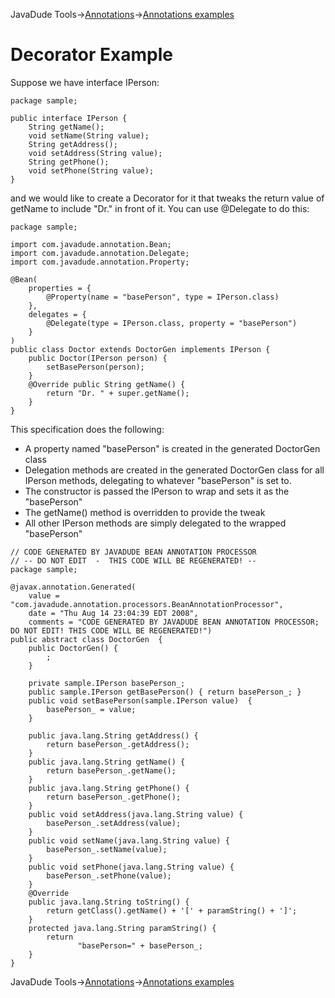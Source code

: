 JavaDude Tools->[Annotations](Annotations.md)->[Annotations examples](AnnotationsExamples.md)
# Decorator Example #

Suppose we have interface IPerson:

```
package sample;

public interface IPerson {
	String getName();
	void setName(String value);
	String getAddress();
	void setAddress(String value);
	String getPhone();
	void setPhone(String value);
}
```

and we would like to create a Decorator for it that tweaks the return value of getName to include "Dr." in front of it. You can use @Delegate to do this:

```
package sample;

import com.javadude.annotation.Bean;
import com.javadude.annotation.Delegate;
import com.javadude.annotation.Property;

@Bean(
    properties = {
        @Property(name = "basePerson", type = IPerson.class)
    },
    delegates = {
        @Delegate(type = IPerson.class, property = "basePerson")
    }
)
public class Doctor extends DoctorGen implements IPerson {
    public Doctor(IPerson person) {
        setBasePerson(person);
    }
    @Override public String getName() {
        return "Dr. " + super.getName();
    }
}
```

This specification does the following:

  * A property named "basePerson" is created in the generated DoctorGen class
  * Delegation methods are created in the generated DoctorGen class for all IPerson methods, delegating to whatever "basePerson" is set to.
  * The constructor is passed the IPerson to wrap and sets it as the "basePerson"
  * The getName() method is overridden to provide the tweak
  * All other IPerson methods are simply delegated to the wrapped "basePerson"

```
// CODE GENERATED BY JAVADUDE BEAN ANNOTATION PROCESSOR 
// -- DO NOT EDIT  -  THIS CODE WILL BE REGENERATED! --
package sample;

@javax.annotation.Generated(
    value = "com.javadude.annotation.processors.BeanAnnotationProcessor", 
    date = "Thu Aug 14 23:04:39 EDT 2008", 
    comments = "CODE GENERATED BY JAVADUDE BEAN ANNOTATION PROCESSOR; DO NOT EDIT! THIS CODE WILL BE REGENERATED!")
public abstract class DoctorGen  {
    public DoctorGen() {
        ;
    }

    private sample.IPerson basePerson_;
    public sample.IPerson getBasePerson() { return basePerson_; }
    public void setBasePerson(sample.IPerson value)  {
        basePerson_ = value;
    }

    public java.lang.String getAddress() {
        return basePerson_.getAddress();
    }
    public java.lang.String getName() {
        return basePerson_.getName();
    }
    public java.lang.String getPhone() {
        return basePerson_.getPhone();
    }
    public void setAddress(java.lang.String value) {
        basePerson_.setAddress(value);
    }
    public void setName(java.lang.String value) {
        basePerson_.setName(value);
    }
    public void setPhone(java.lang.String value) {
        basePerson_.setPhone(value);
    }
    @Override
    public java.lang.String toString() {
        return getClass().getName() + '[' + paramString() + ']';
    }
    protected java.lang.String paramString() {
        return 
               "basePerson=" + basePerson_;
    }
}
```

JavaDude Tools->[Annotations](Annotations.md)->[Annotations examples](AnnotationsExamples.md)